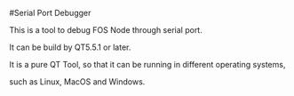 #Serial Port Debugger

This is a tool to debug FOS Node through serial port.

It can be build by QT5.5.1 or later.

It is a pure QT Tool, so that it can be running in different operating systems,

such as Linux, MacOS and Windows.